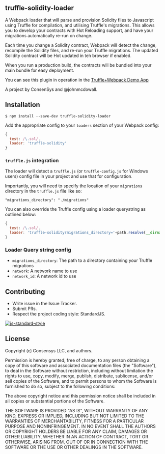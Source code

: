 ## truffle-solidity-loader

A Webpack loader that will parse and provision Solidity files to Javascript using Truffle for compilation, and utilising Truffle's migrations. This allows you to develop your contracts with Hot Reloading support, and have your migrations automatically re-run on change.

Each time you change a Solidity contract, Webpack will detect the change, recompile the Solidity files, and re-run your Truffle migrations. The updated Solidity contract will be Hot updated in teh browser if enabled.

When you run a production build, the contracts will be bundled into your main bundle for easy deployment.

You can see this plugin in operation in the [Truffle+Webpack Demo App](https://github.com/ConsenSys/truffle-webpack-demo)

A project by ConsenSys and @johnmcdowall.

## Installation

`$ npm install --save-dev truffle-solidity-loader`

Add the appropriate config to your `loaders` section of your Webpack config:

```javascript
{
  test: /\.sol/,
  loader: 'truffle-solidity'
}
```

### `truffle.js` integration

The loader will detect a `truffle.js` (or `truffle-config.js` for Windows users) config file in your project and use that for configuration.

Importantly, you will need to specify the location of your `migrations` directory in the `truffle.js` file like so:

`"migrations_directory": "./migrations"`

You can also override the Truffle config using a loader querystring as outlined below:

```javascript
{
  test: /\.sol/,
  loader: 'truffle-solidity?migrations_directory='+path.resolve(__dirname, '../migrations' )
}
```

### Loader Query string config

  - `migrations_directory`: The path to a directory containing your Truffle migrations
  - `network`: A network name to use
  - `network_id`: A network id to use

## Contributing

- Write issue in the Issue Tracker.
- Submit PRs.
- Respect the project coding style: StandardJS.

[![js-standard-style](https://cdn.rawgit.com/feross/standard/master/badge.svg)](https://github.com/feross/standard)

## License
Copyright (c) Consensys LLC, and authors.

Permission is hereby granted, free of charge, to any person obtaining a copy of this software and associated documentation files (the "Software"), to deal in the Software without restriction, including without limitation the rights to use, copy, modify, merge, publish, distribute, sublicense, and/or sell copies of the Software, and to permit persons to whom the Software is furnished to do so, subject to the following conditions:

The above copyright notice and this permission notice shall be included in all copies or substantial portions of the Software.

THE SOFTWARE IS PROVIDED "AS IS", WITHOUT WARRANTY OF ANY KIND, EXPRESS OR IMPLIED, INCLUDING BUT NOT LIMITED TO THE WARRANTIES OF MERCHANTABILITY, FITNESS FOR A PARTICULAR PURPOSE AND NONINFRINGEMENT. IN NO EVENT SHALL THE AUTHORS OR COPYRIGHT HOLDERS BE LIABLE FOR ANY CLAIM, DAMAGES OR OTHER LIABILITY, WHETHER IN AN ACTION OF CONTRACT, TORT OR OTHERWISE, ARISING FROM, OUT OF OR IN CONNECTION WITH THE SOFTWARE OR THE USE OR OTHER DEALINGS IN THE SOFTWARE.
